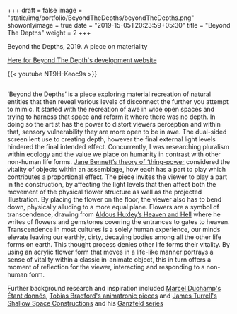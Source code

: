 +++
draft = false
image = "static/img/portfolio/BeyondTheDepths/beyondTheDepths.png"
showonlyimage = true
date = "2019-15-05T20:23:59+05:30"
title = "Beyond The Depths"
weight = 2
+++

Beyond the Depths, 2019. A piece on materiality
<!--more-->
[Here for Beyond The Depth's development website](http://igor.gold.ac.uk/~mbens003/beyondthedepths/portfolio.html)

{{< youtube NT9H-Keoc9s >}}

##
‘Beyond the Depths’ is a piece exploring material recreation of natural entities that then reveal various levels of disconnect the further you attempt to mimic. It started with the recreation of awe in wide open spaces and trying to harness that space and reform it where there was no depth. In doing so the artist has the power to distort viewers perception and within that, sensory vulnerability they are more open to be in awe. The dual-sided screen lent use to creating depth, however the final external light levels hindered the final intended effect. Concurrently, I was researching pluralism within ecology and the value we place on humanity in contrast with other non-human life forms. [Jane Bennett’s theory of ‘thing-power](http://film.ncu.edu.tw/word/Vibrant-Matter.pdf) considered the vitality of objects within an assemblage, how each has a part to play which contributes a proportional effect. The piece invites the viewer to play a part in the construction, by affecting the light levels that then affect both the movement of the physical flower structure as well as the projected illustration. By placing the flower on the floor, the viewer also has to bend down, physically alluding to a more equal plane. Flowers are a symbol of transcendence, drawing from [Aldous Huxley’s Heaven and Hell](https://www.amazon.com/Doors-Perception-Heaven-Hell/dp/0061729078) where he writes of flowers and gemstones covering the entrances to gates to heaven. Transcendence in most cultures is a solely human experience, our minds elevate leaving our earthly, dirty, decaying bodies among all the other life forms on earth. This thought process denies other life forms their vitality. By using an acrylic flower form that moves in a life-like manner portrays a sense of vitality within a classic in-animate object, this in turn offers a moment of reflection for the viewer, interacting and responding to a non-human form.

Further background research and inspiration included [Marcel Duchamp's Étant donnés](https://www.youtube.com/watch?v=dAlzBx24_vM), [Tobias Bradford's animatronic pieces](https://vimeo.com/tobiasbradford) and [James Turrell's Shallow Space Constructions](http://jamesturrell.com/work/type/shallow/) and his [Ganzfeld series](http://jamesturrell.com/work/type/ganzfeld/) 

<!--
## Some process pics
![initial 3D printed petal][1]
![cardboard prototype][2]
![paper prototype][3]
![end graphics on backing screen][4]
![initial openframeworks graphics][5]
-->

[1]: /static/img/portfolio/BeyondTheDepths/3dPetal.jpg
[2]: /static/img/portfolio/BeyondTheDepths/beyondcardboard.jpg
[3]: /static/img/portfolio/BeyondTheDepths/beyondPaper.jpg
[4]: /static/img/portfolio/BeyondTheDepths/BeyondTheDepthsCanvas.jpg
[5]: /static/img/portfolio/BeyondTheDepths/projectedBeyond.jpg